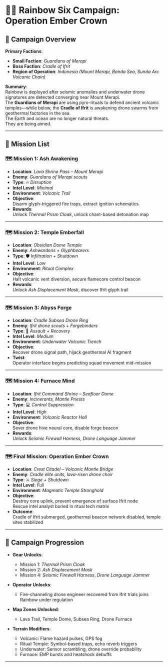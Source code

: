 # 🕵️‍♂️ Rainbow Six Campaign: **Operation Ember Crown**

## 🎯 Campaign Overview

**Primary Factions**:  

- **Small Faction**: *Guardians of Merapi*  
- **Boss Faction**: *Cradle of Ifrit*  
- **Region of Operation**: *Indonesia (Mount Merapi, Banda Sea, Sunda Arc Volcanic Chain)*

**Summary**:  
Rainbow is deployed after seismic anomalies and underwater drone signatures are detected converging near Mount Merapi.  
The **Guardians of Merapi** are using pyro-rituals to defend ancient volcanic temples—while below, the **Cradle of Ifrit** is awakening drone swarms from geothermal factories in the sea.  
The Earth and ocean are no longer natural threats.  
They are being aimed.

---

## 📜 Mission List

### 🗺️ Mission 1: **Ash Awakening**

- **Location**: *Lava Shrine Pass – Mount Merapi*
- **Enemy**: *Guardians of Merapi scouts*
- **Type**: 🔥 *Disruption*
- **Intel Level**: *Minimal*
- **Environment**: *Volcanic Trail*
- **Objective**:  
  Disarm glyph-triggered fire traps, extract ignition schematics
- **Rewards**:  
  Unlock *Thermal Prism Cloak*, unlock chant-based detonation map

---

### 🗺️ Mission 2: **Temple Emberfall**

- **Location**: *Obsidian Dome Temple*
- **Enemy**: *Ashwardens + Glyphbearers*
- **Type**: 🛡️ *Infiltration + Shutdown*
- **Intel Level**: *Low*
- **Environment**: *Ritual Complex*
- **Objective**:  
  Halt volcanic vent diversion, secure flamecore control beacon
- **Rewards**:  
  Unlock *Ash Displacement Mask*, discover Ifrit glyph trail

---

### 🗺️ Mission 3: **Abyss Forge**

- **Location**: *Cradle Subsea Drone Ring*
- **Enemy**: *Ifrit drone scouts + Forgebinders*
- **Type**: 🤖 *Assault + Recovery*
- **Intel Level**: *Medium*
- **Environment**: *Underwater Volcanic Trench*
- **Objective**:  
  Recover drone signal path, hijack geothermal AI fragment
- **Twist**:  
  Operator interface begins predicting squad movement mid-mission

---

### 🗺️ Mission 4: **Furnace Mind**

- **Location**: *Ifrit Command Shrine – Seafloor Dome*
- **Enemy**: *Incinerants, Mantle Priests*
- **Type**: 💻 *Control Suppression*
- **Intel Level**: *High*
- **Environment**: *Volcanic Reactor Hall*
- **Objective**:  
  Sever drone hive neural core, disable forge beacon
- **Rewards**:  
  Unlock *Seismic Firewall Harness*, *Drone Language Jammer*

---

### 🗺️ Final Mission: **Operation Ember Crown**

- **Location**: *Crest Citadel – Volcanic Mantle Bridge*
- **Enemy**: *Cradle elite units, lava-risen drone choir*
- **Type**: ⚔️ *Siege + Shutdown*
- **Intel Level**: *Full*
- **Environment**: *Magmatic Temple Stronghold*
- **Objective**:  
  Destroy core uplink, prevent emergence of surface Ifrit node  
  Rescue intel analyst buried in ritual tech matrix
- **Outcome**:  
  Cradle of Ifrit submerged, geothermal beacon network disabled, temple sites stabilized

---

## 🧭 Campaign Progression

- **Gear Unlocks**:
  - Mission 1: *Thermal Prism Cloak*
  - Mission 2: *Ash Displacement Mask*
  - Mission 4: *Seismic Firewall Harness*, *Drone Language Jammer*

- **Operator Unlocks**:
  - Fire-channeling drone engineer recovered from Ifrit trials joins Rainbow under regulation

- **Map Zones Unlocked**:
  - Lava Trail, Temple Dome, Subsea Ring, Drone Furnace

- **Terrain Modifiers**:
  - Volcanic: Flame hazard pulses, GPS fog  
  - Ritual Temple: Symbol-based traps, echo reverb triggers  
  - Underwater: Sensor scrambling, drone override probability  
  - Furnace: EMP bursts and heatshock debuffs

---
